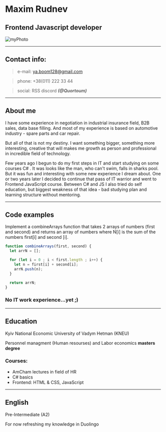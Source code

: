 # Maxim Rudnev
## Frontend Javascript developer 

![myPhoto](https://i.ibb.co/zxZsmk8/CV-photo.png)
***


## Contact info:
> e-mail: ya.boom128@gmail.com

> phone: +38(011) 222 33 44

> social: RSS discord _**(@Quortoum)**_
***

## About me

I have some experience in negotiation in industrial insurance  field, B2B sales, data base filling. And most of my experience is based on automotive industry - spare parts and car repair.

But all of that is not my destiny. I want something bigger, something more interesting, creative that will makes me growth as person and professional in incredible field of technology.

Few years ago I begun to do my first steps in IT and start studying on some courses C# . It was looks like the man, who can't swim, falls in sharks pool. But it was fun and interesting with some new experience I dream about.
One or two years later I decided to continue that pass of IT warrior and went to Frontend JavaScript course. Between C# and JS I also tried do self education, but biggest weakness of that idea - bad studying plan and learning structure without mentoring.
***

## Code examples
Implement a combineArrays function that takes 2 arrays of numbers (first and second) and returns an array of numbers where N[i] is the sum of the numbers first[i] and second [i].

```javascript
function combineArrays(first, second) {
  let arrN = [];

  for (let i = 0 ; i < first.length ; i++) {
    let n = first[i] + second[i];
    arrN.push(n);
  }

  return arrN;
}
```
### No IT work experience...yet ;)
***

## Education
Kyiv National Economic University of Vadym Hetman (KNEU) 

Personnel managment (Human resourses) and Labor economics **masters degree**

### Courses: 
- AmCham lectures in field of HR
- C# basics
- Frontend: HTML & CSS, JavaScript 
***

## English
Pre-Intermediate (A2)

For now refreshing my knowledge in Duolingo